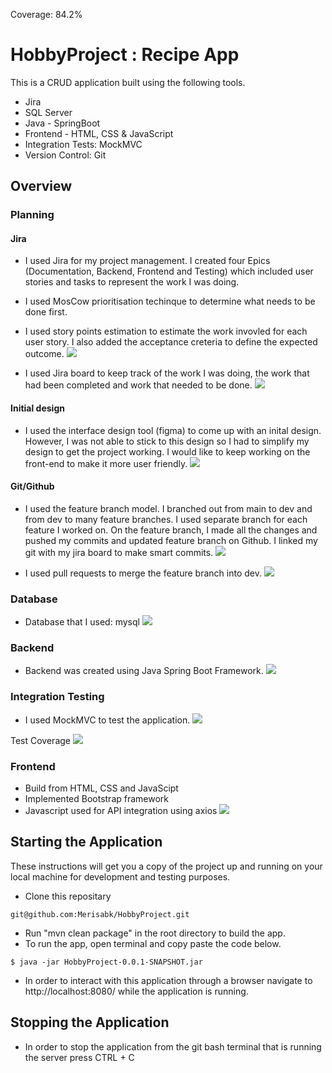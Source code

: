 Coverage: 84.2%

# HobbyProject : Recipe App

This is a CRUD application built using the following tools. 
* Jira
* SQL Server
* Java - SpringBoot
* Frontend - HTML, CSS & JavaScript
* Integration Tests: MockMVC
* Version Control: Git

## Overview 

### Planning
#### Jira
* I used Jira for my project management. I created four Epics (Documentation, Backend, Frontend and Testing) which included user stories and tasks to represent the work I was doing.
* I used MosCow prioritisation techinque to determine what needs to be done first. 
* I used story points estimation to estimate the work invovled for each user story. I also added the acceptance creteria to define the expected outcome. 
![](Documentation/example-of-a-user-story.png) 

* I used Jira board to keep track of the work I was doing, the work that had been completed and work that needed to be done. 
![](Documentation/jira-sprint-board.png)

#### Initial design
* I used the interface design tool (figma) to come up with an inital design. However, I was not able to stick to this design so I had to simplify my design to get the project working. I would like to keep working on the front-end to make it more user friendly.
![](Documentation/design.png)

#### Git/Github
* I used the feature branch model. I branched out from main to dev and from dev to many feature branches. I used separate branch for each feature I worked on. On the feature branch, I made all the changes and pushed my commits and updated feature branch on Github. I linked my git with my jira board to make smart commits.
![](Documentation/feature-branch-model.png)



* I used pull requests to merge the feature branch into dev.
![](Documentation/pull-request-1.png)

### Database
* Database that I used: mysql 
![](Documentation/Hobbyproject-ERD.png)

### Backend 
* Backend was created using Java Spring Boot Framework. 
![](Documentation/backend.png)

### Integration Testing
* I used MockMVC to test the application. 
![](Documentation/test.png)

Test Coverage 
![](Documentation/test-coverage.png)

### Frontend 
* Build from HTML, CSS and JavaScipt
* Implemented Bootstrap framework 
* Javascript used for API integration using axios
![](Documentation/front-end.png)

## Starting the Application 

These instructions will get you a copy of the project up and running on your local machine for development and testing purposes. 
- Clone this repositary 
```
git@github.com:Merisabk/HobbyProject.git
```
- Run "mvn clean package" in the root directory to build the app.
- To run the app, open terminal and copy paste the code below. 

```
$ java -jar HobbyProject-0.0.1-SNAPSHOT.jar
```

- In order to interact with this application through a browser navigate to http://localhost:8080/ while the application is running.

## Stopping the Application 
* In order to stop the application from the git bash terminal that is running the server press CTRL + C






